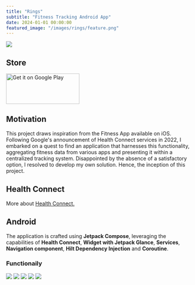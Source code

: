 ```yaml
---
title: "Rings"
subtitle: "Fitness Tracking Android App"
date: 2024-01-01 00:00:00
featured_image: "/images/rings/feature.png"
---
```


![](/images/rings/feature.png)


## Store
<a href='https://play.google.com/store/apps/details?id=com.whyyao.rings'><img style="height: 83px; width: 200px" alt='Get it on Google Play' src='https://play.google.com/intl/en_us/badges/static/images/badges/en_badge_web_generic.png'/></a>

## Motivation
This project draws inspiration from the Fitness App available on iOS. Following Google's announcement of Health Connect services in 2022, I embarked on a quest to find an application that harnesses this functionality, aggregating fitness data from various apps and presenting it within a centralized tracking system. Disappointed by the absence of a satisfactory option, I resolved to develop my own solution. Hence, the inception of this project.

## Health Connect 
More about <a href ="https://health.google/health-connect-android/">Health Connect.</a>

## Android 
The application is crafted using **Jetpack Compose**, leveraging the capabilities of **Health Connect**, **Widget with Jetpack Glance**, **Services**, **Navigation component**, **Hilt Dependency Injection** and **Coroutine**. 

### Functionaily 
<div class="gallery" data-columns="4">
    <img src="/images/rings/Screenshot1.png">
    <img src="/images/rings/Screenshot2.png">
    <img src="/images/rings/Screenshot3.png">
    <img src="/images/rings/Screenshot4.png">
     <img src="/images/rings/Screenshot5.png">

</div>
